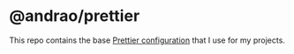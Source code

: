 # @andrao/prettier

This repo contains the base [Prettier configuration](https://prettier.io/docs/en/configuration.html) that I use for my projects.
